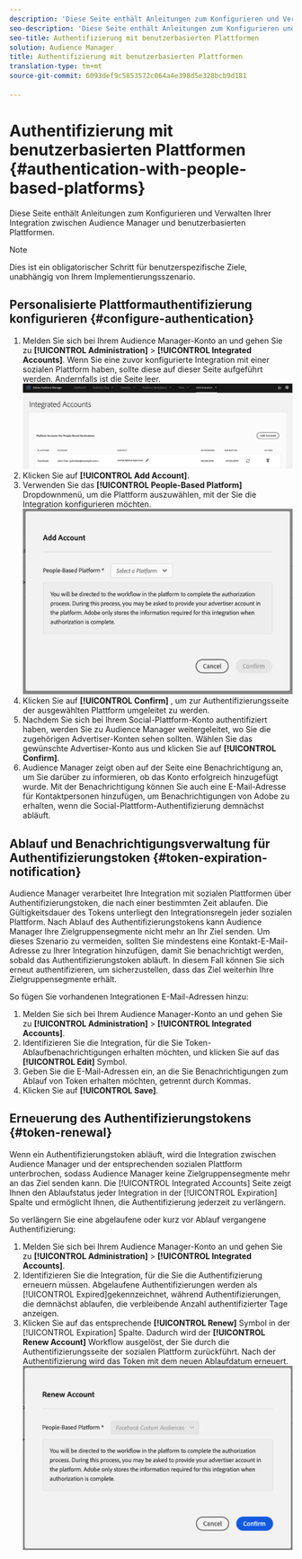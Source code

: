 ```yaml
---
description: 'Diese Seite enthält Anleitungen zum Konfigurieren und Verwalten der Integration zwischen Audience Manager und benutzerbasierten Plattformen. '
seo-description: 'Diese Seite enthält Anleitungen zum Konfigurieren und Verwalten der Integration zwischen Audience Manager und benutzerbasierten Plattformen. '
seo-title: Authentifizierung mit benutzerbasierten Plattformen
solution: Audience Manager
title: Authentifizierung mit benutzerbasierten Plattformen
translation-type: tm+mt
source-git-commit: 6093def9c5853572c064a4e398d5e328bcb9d181

---
```



# Authentifizierung mit benutzerbasierten Plattformen {#authentication-with-people-based-platforms}

Diese Seite enthält Anleitungen zum Konfigurieren und Verwalten Ihrer Integration zwischen Audience Manager und benutzerbasierten Plattformen.

>[!NOTE]
>Dies ist ein obligatorischer Schritt für benutzerspezifische Ziele, unabhängig von Ihrem Implementierungsszenario.

## Personalisierte Plattformauthentifizierung konfigurieren {#configure-authentication}

1. Melden Sie sich bei Ihrem Audience Manager-Konto an und gehen Sie zu **[!UICONTROL Administration]** &gt; **[!UICONTROL Integrated Accounts]**. Wenn Sie eine zuvor konfigurierte Integration mit einer sozialen Plattform haben, sollte diese auf dieser Seite aufgeführt werden. Andernfalls ist die Seite leer.
   ![people-based-integration](assets/pbd-config.png)
1. Klicken Sie auf **[!UICONTROL Add Account]**.
1. Verwenden Sie das **[!UICONTROL People-Based Platform]** Dropdownmenü, um die Plattform auszuwählen, mit der Sie die Integration konfigurieren möchten.
   ![people-based-platform](assets/pbd-add.png)
1. Klicken Sie auf **[!UICONTROL Confirm]** , um zur Authentifizierungsseite der ausgewählten Plattform umgeleitet zu werden.
1. Nachdem Sie sich bei Ihrem Social-Plattform-Konto authentifiziert haben, werden Sie zu Audience Manager weitergeleitet, wo Sie die zugehörigen Advertiser-Konten sehen sollten. Wählen Sie das gewünschte Advertiser-Konto aus und klicken Sie auf **[!UICONTROL Confirm]**.
1. Audience Manager zeigt oben auf der Seite eine Benachrichtigung an, um Sie darüber zu informieren, ob das Konto erfolgreich hinzugefügt wurde. Mit der Benachrichtigung können Sie auch eine E-Mail-Adresse für Kontaktpersonen hinzufügen, um Benachrichtigungen von Adobe zu erhalten, wenn die Social-Plattform-Authentifizierung demnächst abläuft.

## Ablauf und Benachrichtigungsverwaltung für Authentifizierungstoken {#token-expiration-notification}

Audience Manager verarbeitet Ihre Integration mit sozialen Plattformen über Authentifizierungstoken, die nach einer bestimmten Zeit ablaufen. Die Gültigkeitsdauer des Tokens unterliegt den Integrationsregeln jeder sozialen Plattform. Nach Ablauf des Authentifizierungstokens kann Audience Manager Ihre Zielgruppensegmente nicht mehr an Ihr Ziel senden. Um dieses Szenario zu vermeiden, sollten Sie mindestens eine Kontakt-E-Mail-Adresse zu Ihrer Integration hinzufügen, damit Sie benachrichtigt werden, sobald das Authentifizierungstoken abläuft. In diesem Fall können Sie sich erneut authentifizieren, um sicherzustellen, dass das Ziel weiterhin Ihre Zielgruppensegmente erhält.

So fügen Sie vorhandenen Integrationen E-Mail-Adressen hinzu:

1. Melden Sie sich bei Ihrem Audience Manager-Konto an und gehen Sie zu **[!UICONTROL Administration]** &gt; **[!UICONTROL Integrated Accounts]**.
1. Identifizieren Sie die Integration, für die Sie Token-Ablaufbenachrichtigungen erhalten möchten, und klicken Sie auf das **[!UICONTROL Edit]** Symbol.
1. Geben Sie die E-Mail-Adressen ein, an die Sie Benachrichtigungen zum Ablauf von Token erhalten möchten, getrennt durch Kommas.
1. Klicken Sie auf **[!UICONTROL Save]**.

## Erneuerung des Authentifizierungstokens {#token-renewal}

Wenn ein Authentifizierungstoken abläuft, wird die Integration zwischen Audience Manager und der entsprechenden sozialen Plattform unterbrochen, sodass Audience Manager keine Zielgruppensegmente mehr an das Ziel senden kann. Die [!UICONTROL Integrated Accounts] Seite zeigt Ihnen den Ablaufstatus jeder Integration in der [!UICONTROL Expiration] Spalte und ermöglicht Ihnen, die Authentifizierung jederzeit zu verlängern.

So verlängern Sie eine abgelaufene oder kurz vor Ablauf vergangene Authentifizierung:
1. Melden Sie sich bei Ihrem Audience Manager-Konto an und gehen Sie zu **[!UICONTROL Administration]** &gt; **[!UICONTROL Integrated Accounts]**.
1. Identifizieren Sie die Integration, für die Sie die Authentifizierung erneuern müssen. Abgelaufene Authentifizierungen werden als [!UICONTROL Expired]gekennzeichnet, während Authentifizierungen, die demnächst ablaufen, die verbleibende Anzahl authentifizierter Tage anzeigen.
1. Klicken Sie auf das entsprechende **[!UICONTROL Renew]** Symbol in der [!UICONTROL Expiration] Spalte. Dadurch wird der **[!UICONTROL Renew Account]** Workflow ausgelöst, der Sie durch die Authentifizierungsseite der sozialen Plattform zurückführt. Nach der Authentifizierung wird das Token mit dem neuen Ablaufdatum erneuert.
   ![pbd-renew](assets/pbd-renew.png)
